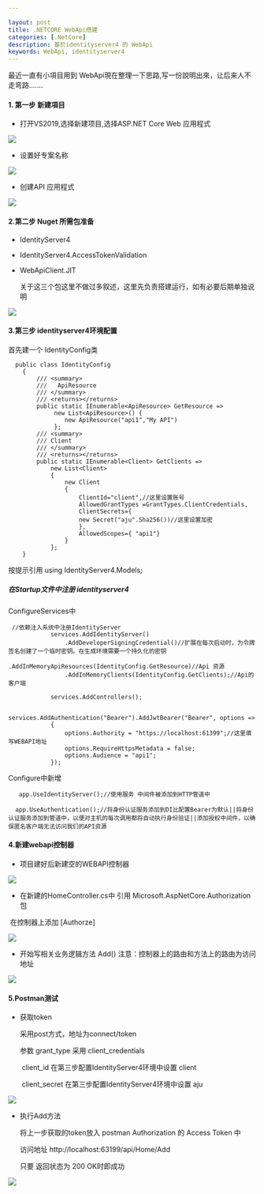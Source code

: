 ```yaml
---

layout: post
title: .NETCORE WebApi搭建
categories: [.NetCore]
description: 基於identityserver4 的 WebApi
keywords: WebApi, identityserver4
---
```




最近一直有小項目用到 WebApi現在整理一下思路,写一份說明出來，让后来人不走弯路.......

#### 1. 第一步 新建項目

- 打开VS2019,选择新建项目,选择ASP.NET Core Web 应用程式

![](/images/blog/webapiImages/1.PNG)

- 设置好专案名称

![](/images/blog/webapiImages/2.PNG)

- 创建API 应用程式

![](/images/blog/webapiImages/3.PNG)



#### 2.第二步 Nuget 所需包准备

- IdentityServer4

- IdentityServer4.AccessTokenValidation

- WebApiClient.JIT

  关于这三个包这里不做过多叙述，这里先负责搭建运行，如有必要后期单独说明

![](/images/blog/webapiImages/4.PNG)

#### 3.第三步  identityserver4环境配置

首先建一个 IdentityConfig类

```
  public class IdentityConfig
    {
        /// <summary>
        ///   ApiResource 
        /// </summary>
        /// <returns></returns>
        public static IEnumerable<ApiResource> GetResource =>
             new List<ApiResource>() {
                new ApiResource("api1","My API")
             };
        /// <summary>
        /// Client
        /// </summary>
        /// <returns></returns>
        public static IEnumerable<Client> GetClients =>
            new List<Client>
            {
                new Client
                {
                    ClientId="client",//这里设置账号
                    AllowedGrantTypes =GrantTypes.ClientCredentials,
                    ClientSecrets={
                    new Secret("aju".Sha256())//这里设置加密
                    },
                    AllowedScopes={ "api1"}
                }
            };
    }
```

按提示引用  using IdentityServer4.Models;

##### 在Startup文件中注册 identityserver4

ConfigureServices中

```
 //依赖注入系统中注册IdentityServer
            services.AddIdentityServer()
                .AddDeveloperSigningCredential()//扩展在每次启动时，为令牌签名创建了一个临时密钥。在生成环境需要一个持久化的密钥
                .AddInMemoryApiResources(IdentityConfig.GetResource)//Api 资源
                .AddInMemoryClients(IdentityConfig.GetClients);//Api的客户端

            services.AddControllers();

            services.AddAuthentication("Bearer").AddJwtBearer("Bearer", options =>
            {
                options.Authority = "https://localhost:61399";//这里填写WEBAPI地址
                options.RequireHttpsMetadata = false;
                options.Audience = "api1";
            });
```

Configure中新增

```
   app.UseIdentityServer();//使用服务 中间件被添加到HTTP管道中

  app.UseAuthentication();//将身份认证服务添加到DI比配置Bearer为默认||将身份认证服务添加到管道中，以便对主机的每次调用都将自动执行身份验证||添加授权中间件，以确保匿名客户端无法访问我们的API资源
```

#### 4.新建webapi控制器

- 项目建好后新建空的WEBAPI控制器

![](/images/blog/webapiImages/5.PNG)

- 在新建的HomeController.cs中 引用 Microsoft.AspNetCore.Authorization 包

​       在控制器上添加  [Authorze] 

![](/images/blog/webapiImages/6.PNG)

- 开始写相关业务逻辑方法 Add()  注意：控制器上的路由和方法上的路由为访问地址

![](/images/blog/webapiImages/7.PNG)

#### 5.Postman测试

- 获取token

  采用post方式，地址为connect/token

  参数   grant_type   采用  client_credentials

  ​           client_id     在第三步配置IdentityServer4环境中设置  client

  ​            client_secret     在第三步配置IdentityServer4环境中设置  aju

![](/images/blog/webapiImages/8.PNG)

- 执行Add方法

  将上一步获取的token放入  postman  Authorization 的 Access Token 中

  访问地址  http://localhost:63199/api/Home/Add

  只要 返回状态为 200 OK时即成功

![](/images/blog/webapiImages/9.PNG)